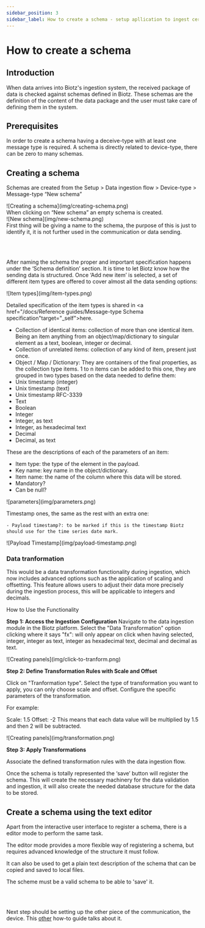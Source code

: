 ```yaml
---
sidebar_position: 3
sidebar_label: How to create a schema - setup apllication to ingest certain data
---
```


# How to create a schema

## Introduction

When data arrives into Biotz's ingestion system, the received package of data is checked against schemas defined in Biotz. These schemas are the definition of the content of the data package and the user must take care of defining them in the system.
## Prerequisites

In order to create a schema having a deceive-type with at least one message type is required. A schema is directly related to device-type, there can be zero to many schemas.

## Creating a schema

Schemas are created from the Setup > Data ingestion flow > Device-type > Message-type “New schema”

<div class="tutorial-image-container">
![Creating a schema](img/creating-schema.png)
</div>
When clicking on “New schema” an empty schema is created.

<div class="tutorial-image-container">
![New schema](img/new-schema.png)
</div>
First thing will be giving a name to the schema, the purpose of this is just to identify it, it is not further used in the communication or data sending.

<br></br>

After naming the schema the proper and important specification happens under the ‘Schema definition’ section. It is time to let Biotz know how the sending data is structured. Once ‘Add new item’ is selected, a set of different item types are offered to cover almost all the data sending options:

<div class="tutorial-image-container">
![Item types](img/item-types.png)
</div>

Detailed specification of the item types is shared in <a href="/docs/Reference guides/Message-type Schema specification"target="_self">here</a>.
‍
- Collection of identical items: collection of more than one identical item. Being an item anything from an object/map/dictionary to singular element as a text, boolean, integer or decimal.
- Collection of unrelated items: collection of any kind of item, present just once.
- Object / Map / Dictionary: They are containers of the final properties, as the collection type items. 1 to n items can be added to this one, they are grouped in two types based on the data needed to define them:
- Unix timestamp (integer)
- Unix timestamp (text)
- Unix timestamp RFC-3339
- Text
- Boolean
- Integer
- Integer, as text
- Integer, as hexadecimal text
- Decimal
- Decimal, as text

These are the descriptions of each of the parameters of an item:

- Item type: the type of the element in the payload.
- Key name: key name in the object/dictionary.
- Item name: the name of the column where this data will be stored.
- Mandatory?
- Can be null?

<div class="tutorial-image-container">
![parameters](img/parameters.png)
</div>

Timestamp ones, the same as the rest with an extra one:

    - Payload timestamp?: to be marked if this is the timestamp Biotz should use for the time series date mark.

<div class="tutorial-image-container">
![Payload Timestamp](img/payload-timestamp.png)
</div>

### Data tranformation

This would be a data transformation functionality during ingestion, which now includes advanced options such as the application of scaling and offsetting. This feature allows users to adjust their data more precisely during the ingestion process, this will be applicable to integers and decimals.

How to Use the Functionality

**Step 1: Access the Ingestion Configuration**
Navigate to the data ingestion module in the Biotz platform.
Select the "Data Transformation" option clicking where it says "fx": will only appear on click when having selected, integer, integer as text, integer as hexadecimal text, decimal and decimal as text.

<div class="tutorial-image-container">
    ![Creating panels](img/click-to-tranform.png)
</div>

**Step 2: Define Transformation Rules with Scale and Offset**

Click on "Tranformation type".
Select the type of transformation you want to apply, you can only choose scale and offset.
Configure the specific parameters of the transformation.

For example:

Scale: 1.5
Offset: -2
This means that each data value will be multiplied by 1.5 and then 2 will be subtracted.

<div class="tutorial-image-container">
    ![Creating panels](img/transformation.png)
</div>

**Step 3: Apply Transformations**

Associate the defined transformation rules with the data ingestion flow.

Once the schema is totally represented the ‘save’ button will register the schema. This will create the necessary machinery for the data validation and ingestion, it will also create the needed database structure for the data to be stored.

## Create a schema using the text editor

Apart from the interactive user interface to register a schema, there is a editor mode to perform the same task.

The editor mode provides a more flexible way of registering a schema, but requires advanced knowledge of the structure it must follow.

It can also be used to get a plain text description of the schema that can be copied and saved to local files.

The scheme must be a valid schema to be able to 'save' it.

<br></br>

Next step should be setting up the other piece of the communication, the device. This <a href="./How to publish device data" target="_self">other</a>
 how-to guide talks about it.



‍

